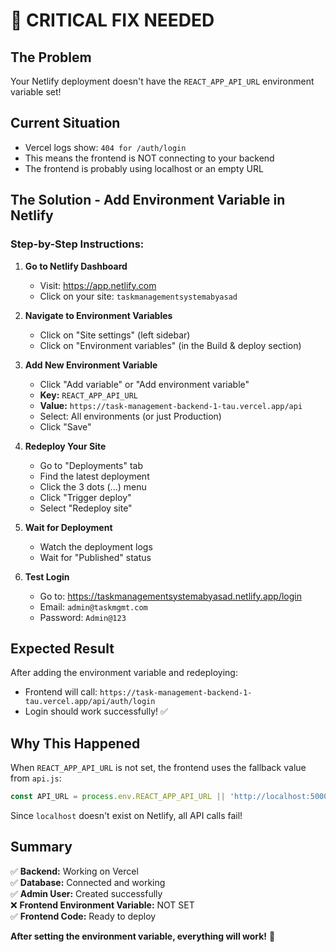 # 🔴 CRITICAL FIX NEEDED

## The Problem
Your Netlify deployment doesn't have the `REACT_APP_API_URL` environment variable set!

## Current Situation
- Vercel logs show: `404 for /auth/login`
- This means the frontend is NOT connecting to your backend
- The frontend is probably using localhost or an empty URL

## The Solution - Add Environment Variable in Netlify

### Step-by-Step Instructions:

1. **Go to Netlify Dashboard**
   - Visit: https://app.netlify.com
   - Click on your site: `taskmanagementsystemabyasad`

2. **Navigate to Environment Variables**
   - Click on "Site settings" (left sidebar)
   - Click on "Environment variables" (in the Build & deploy section)

3. **Add New Environment Variable**
   - Click "Add variable" or "Add environment variable"
   - **Key:** `REACT_APP_API_URL`
   - **Value:** `https://task-management-backend-1-tau.vercel.app/api`
   - Select: All environments (or just Production)
   - Click "Save"

4. **Redeploy Your Site**
   - Go to "Deployments" tab
   - Find the latest deployment
   - Click the 3 dots (...) menu
   - Click "Trigger deploy"
   - Select "Redeploy site"

5. **Wait for Deployment**
   - Watch the deployment logs
   - Wait for "Published" status

6. **Test Login**
   - Go to: https://taskmanagementsystemabyasad.netlify.app/login
   - Email: `admin@taskmgmt.com`
   - Password: `Admin@123`

## Expected Result
After adding the environment variable and redeploying:
- Frontend will call: `https://task-management-backend-1-tau.vercel.app/api/auth/login`
- Login should work successfully! ✅

## Why This Happened
When `REACT_APP_API_URL` is not set, the frontend uses the fallback value from `api.js`:
```javascript
const API_URL = process.env.REACT_APP_API_URL || 'http://localhost:5000/api';
```

Since `localhost` doesn't exist on Netlify, all API calls fail!

## Summary
✅ **Backend:** Working on Vercel  
✅ **Database:** Connected and working  
✅ **Admin User:** Created successfully  
❌ **Frontend Environment Variable:** NOT SET  
✅ **Frontend Code:** Ready to deploy

**After setting the environment variable, everything will work!** 🎉

